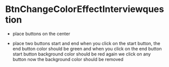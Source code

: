 # BtnChangeColorEffectInterviewquestion

- place buttons on the center 

- place two buttons start and end when you click on the start button, the end button color should be green and when you click on the end button start button background 
  color should be red again we click on any button now the background color should be removed
